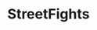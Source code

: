 ---
title: StreetFights
crosslinks:
- IAmA
- PrideNeverDies
- pussypassdenied
- watchpeopledie
- fightporn
- JusticeServed
- Whatcouldgowrong
- killthecameraman
- wholesomefights
- metacanada
- fatpeoplestories
- Drama
- ShitAmericansSay
- The_Donald
- mallninjashit
- askscience
- JusticePorn
- CringeAnarchy
- MMA
---